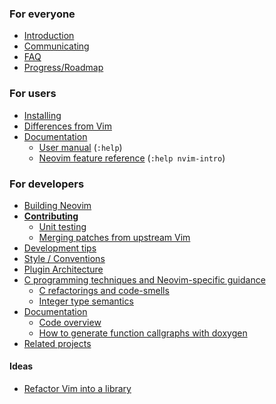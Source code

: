 ### For everyone

- [Introduction](Introduction)
- [Communicating](Communicating)
- [FAQ](FAQ)
- [Progress/Roadmap](Progress)

### For users

- [Installing](Installing)
- [Differences from Vim](Differences-from-vim)
- [Documentation](http://neovim.org/doc/)
     - [User manual](http://neovim.org/doc/user/) (`:help`)
     - [Neovim feature reference](http://neovim.org/doc/user/nvim_intro.html) (`:help nvim-intro`)

### For developers

- [Building Neovim](Building-Neovim)
- **[Contributing](Contributing)**
    - [Unit testing](Unit-testing)
    - [Merging patches from upstream Vim](Merging-patches-from-upstream-vim)
- [Development tips](Development-tips)
- [Style / Conventions](http://neovim.org/develop/style-guide.xml)
- [Plugin Architecture](https://github.com/neovim/neovim/wiki/Plugin-UI-architecture)
- [C programming techniques and Neovim-specific guidance](C-programming)
    - [C refactorings and code-smells](C-Refactorings-and-Code-Smells-Catalog)
    - [Integer type semantics](Integer-types-refactoring-guidelines)
- [Documentation](http://neovim.org/doc/)
    - [Code overview](Code-overview)
    - [How to generate function callgraphs with doxygen](Generate-callgraphs-with-Doxygen)
- [Related projects](Related-projects)

#### Ideas

- [Refactor Vim into a library](Refactor-vim-into-a-library)

